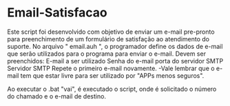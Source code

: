 # Email-Satisfacao
Este script foi desenvolvido com objetivo de enviar um e-mail pre-pronto para preenchimento de um formulário de satisfação ao atendimento do suporte.
No arquivo " email.auh ", o programador define os dados de e-mail que serão utilizados para o programa para enviar o e-mail. 
Devem ser preenchidos:
E-mail a ser utilizado
Senha do e-mail
porta do servidor SMTP
Servidor SMTP
Repete o primeiro e-mail novamente.
  -Vale lembrar que o e-mail tem que estar livre para ser utilizado por "APPs menos seguros".

Ao executar o .bat "vai", é executado o script, onde é solicitado o número do chamado e o e-mail de destino.
